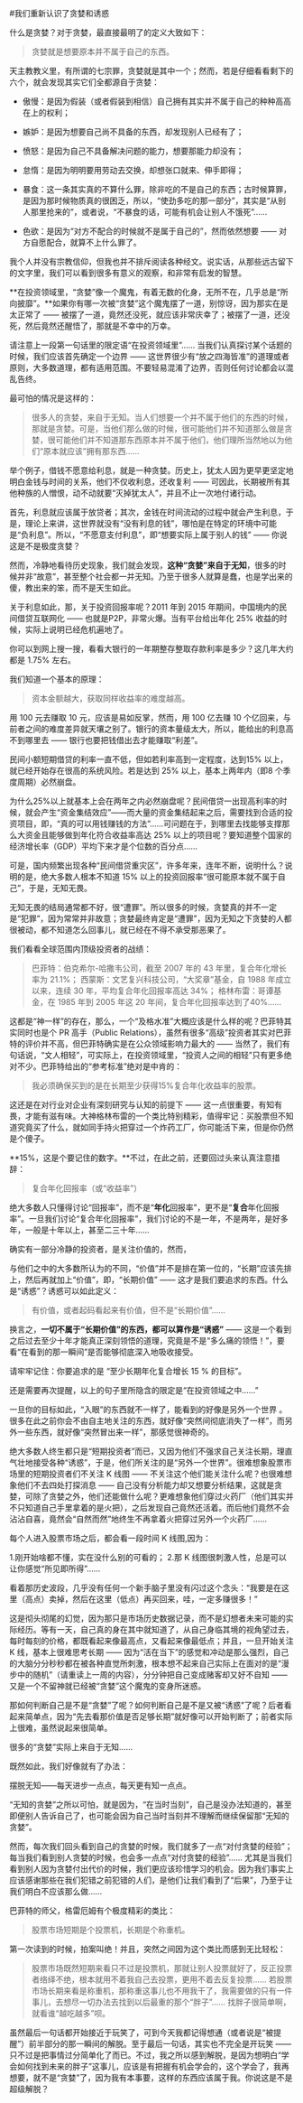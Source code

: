 #我们重新认识了贪婪和诱惑

什么是贪婪？对于贪婪，最直接最明了的定义大致如下：

>贪婪就是想要原本并不属于自己的东西。

天主教教义里，有所谓的七宗罪，贪婪就是其中一个；然而，若是仔细看看剩下的六个，就会发现其实它们全都源自于贪婪：

- 傲慢：是因为假装（或者假装到相信）自己拥有其实并不属于自己的种种高高在上的权利；

- 嫉妒：是因为想要自己尚不具备的东西，却发现别人已经有了；

- 愤怒：是因为自己不具备解决问题的能力，想要那能力却没有；

- 怠惰：是因为明明要用劳动去交换，却想张口就来、伸手即得；

- 暴食：这一条其实真的不算什么罪，除非吃的不是自己的东西；古时候算罪，是因为那时候物质真的很困乏，所以，“使劲多吃的那一部分”，其实是“从别人那里抢来的”，或者说，“不暴食的话，可能有机会让别人不饿死”……

- 色欲：是因为“对方不配合的时候就不是属于自己的”，然而依然想要 —— 对方自愿配合，就算不上什么罪了。

我个人并没有宗教信仰，但我也并不排斥阅读各种经文。说实话，从那些远古留下的文字里，我们可以看到很多有意义的观察，和非常有启发的智慧。

**在投资领域里，“贪婪”像一个魔鬼，有着无数的化身，无所不在，几乎总是“所向披靡”。**如果你有哪一次被“贪婪”这个魔鬼摆了一道，别惊讶，因为那实在是太正常了 —— 被摆了一道，竟然还没死，就应该非常庆幸了；被摆了一道，还没死，然后竟然还醒悟了，那就是不幸中的万幸。

请注意上一段第一句话里的限定语“在投资领域里”…… 当我们认真探讨某个话题的时候，我们应该首先确定一个边界 —— 这世界很少有“放之四海皆准”的道理或者原则，大多数道理，都有适用范围。不要轻易混淆了边界，否则任何讨论都会以混乱告终。

最可怕的情况是这样的：

>很多人的贪婪，来自于无知。当人们想要一个并不属于他们的东西的时候，那就是贪婪。可是，当他们那么做的时候，很可能他们并不知道那么做是贪婪，很可能他们并不知道那东西原本并不属于他们，他们理所当然地以为他们“原本就应该”拥有那东西……

举个例子，借钱不愿意给利息，就是一种贪婪。历史上，犹太人因为更早更坚定地明白金钱与时间的关系，他们不仅收利息，还收复利 —— 可因此，长期被所有其他种族的人憎恨，动不动就要“灭掉犹太人”，并且不止一次地付诸行动。

首先，利息就应该属于放贷者；其次，金钱在时间流动的过程中就会产生利息，于是，理论上来讲，这世界就没有“没有利息的钱”，哪怕是在特定的环境中可能是“负利息”。所以，“不愿意支付利息”，即“想要实际上属于别人的钱” —— 你说这是不是极度贪婪？

然而，冷静地看待历史现象，我们就会发现，**这种“贪婪”来自于无知**，很多的时候并非“故意”，甚至整个社会都一并无知。乃至于很多人就算是蠢，也是学出来的傻，教出来的笨，而不是天生如此。

关于利息如此，那，关于投资回报率呢？2011 年到 2015 年期间，中国境内的民间借贷互联网化 —— 也就是P2P，非常火爆。当有平台给出年化 25% 收益的时候，实际上说明已经危机遍地了。

你可以到网上搜一搜，看看大银行的一年期整存整取存款利率是多少？这几年大约都是 1.75% 左右。

我们知道一个基本的原理：

>资本金额越大，获取同样收益率的难度越高。

用 100 元去赚取 10 元，应该是易如反掌，然而，用 100 亿去赚 10 个亿回来，与前者之间的难度差异就天壤之别了。银行的资本量级太大，所以，能给出的利息高不到哪里去 —— 银行也要把钱借出去才能赚取“利差”。

民间小额短期借贷的利率一直不低，但如若利率高到一定程度，达到15% 以上，就已经开始存在很高的系统风险。若是达到 25% 以上，基本上两年内（即8 个季度周期）必然崩盘。

为什么25%以上就基本上会在两年之内必然崩盘呢？民间借贷一出现高利率的时候，就会产生“资金集结效应”——而大量的资金集结起来之后，需要找到合适的投资项目，即，“真的可以用钱赚钱的方法”……可问题在于，到哪里去找能够支撑那么大资金且能够做到年化符合收益率高达 25% 以上的项目呢？要知道整个国家的经济增长率（GDP）平均下来才是个位数的百分点…… 

可是，国内频繁出现各种“民间借贷重灾区”，许多年来，连年不断，说明什么？说明的是，绝大多数人根本不知道 15% 以上的投资回报率“很可能原本就不属于自己”，于是，无知无畏。

无知无畏的结局通常都不好，很“遭罪”。所以很多的时候，贪婪真的并不一定是“犯罪”，因为常常并非故意；贪婪最终肯定是“遭罪”，因为无知之下贪婪的人都很被动，都不知道怎么回事儿，就已经在不得不承受那恶果了。

我们看看全球范围内顶级投资者的战绩：

>巴菲特：伯克希尔-哈撒韦公司，截至 2007 年的 43 年里，复合年化增长率为 21.1%；
西蒙斯：文艺复兴科技公司，“大奖章”基金，自 1988 年成立以来，连续 30 年，平均复合年化回报率高达 34%；
格林布雷：哥谭基金，在 1985 年到 2005 年这 20 年间，复合年化回报率达到了40%……

这都是“神一样”的存在，那么，一个“及格水准”大概应该是什么样的呢？巴菲特其实同时也是个 PR 高手（Public Relations），虽然有很多“高级”投资者其实对巴菲特的评价并不高，但巴菲特确实是在公众领域影响力最大的 —— 当然了，我们有句话说，“文人相轻”，可实际上，在投资领域里，“投资人之间的相轻”只有更多绝对不少。巴菲特给出的“参考标准”绝对是中肯的：

>我必须确保买到的是在长期至少获得15%复合年化收益率的股票。

这还是在对行业对企业有深刻研究与认知的前提下 —— 这一点很重要，有知有畏，才能有滋有味。大神格林布雷的一个类比特别精彩，值得牢记：买股票但不知道究竟买了什么，就如同手持火把穿过一个炸药工厂，你可能活下来，但是你仍然是个傻子。

**15%，这是个要记住的数字。**不过，在此之前，还要回过头来认真注意措辞：

>复合年化回报率（或“收益率”）

绝大多数人只懂得讨论“回报率”，而不是“**年化**回报率”，更不是“**复合**年化回报率”。一旦我们讨论“复合年化回报率”，我们讨论的不是一年，不是两年，是好多年，一般是十年以上，甚至二三十年……

确实有一部分冷静的投资者，是关注价值的，然而，

与他们之中的大多数所认为的不同，“价值”并不是排在第一位的，“长期”应该先排上，然后再就加上“价值”，即，“长期价值” —— 这才是我们要追求的东西。什么是“诱惑”？诱惑可以如此定义：

>有价值，或者起码看起来有价值，但不是“长期价值”……

换言之，**一切不属于“长期价值”的东西，都可以算作是“诱惑”** —— 这是一个看到之后过去至少十年才能真正深刻领悟的道理，究竟是不是“多么痛的领悟！”，要看“在看到的那一瞬间”是否能够彻底深入地吸收接受。

请牢牢记住：你要追求的是 “至少长期年化复合增长 15 % 的目标”。

还是需要再次提醒，以上的句子里所隐含的限定是“在投资领域之中……”

一旦你的目标如此，“入眼”的东西就不一样了，能看到的好像是另外一个世界 。很多在此之前你会不由自主地关注的东西，就好像“突然间彻底消失了一样”，而另外一些东西，就好像“突然冒出来一样”，那感觉很神奇的。

绝大多数人终生都只是“短期投资者”而已，又因为他们不强求自己关注长期，理直气壮地接受各种“诱惑”，于是，他们所关注的是“另外一个世界”。很难想象股票市场里的短期投资者们不关注 K 线图 —— 不关注这个他们能关注什么呢？也很难想象他们不去四处打探消息 —— 自己没有分析能力却又想要分析结果，这就是贪婪，可除了贪婪之外，他们还能做什么呢？更难想象他们穿过火药厂（他们其实并不只知道自己手里拿着的是火把），之后发现自己竟然还活着。而后他们竟然不会沾沾自喜，竟然会“自然而然”地终生不再拿着火把穿过另外一个火药厂……

每个人进入股票市场之后，都会看一段时间 K 线图,因为：

1.刚开始啥都不懂，实在没什么别的可看的；
2.那 K 线图很刺激人性，总是可以让你感觉“所见即所得”…… 

看着那历史波段，几乎没有任何一个新手脑子里没有闪过这个念头：“我要是在这里（高点）卖掉，然后在这里（低点）再买回来，哇，一定多赚很多！”

这是彻头彻尾的幻觉，因为那只是市场历史数据记录，而不是幻想者未来可能的实际经历。等有一天，自己真的身在其中就知道了，从自己身临其境的视角望过去，每时每刻的价格，都既看起来像最高点，又看起来像最低点；并且，一旦开始关注 K 线，基本上很难思考长期 —— 因为“活在当下”的感觉和冲动是那么强烈，自己的大脑分分秒秒都在被各种直觉所刺激，根本想不起来自己实际上在面对的是“漫步中的随机”（请重读上一周的内容），分分钟把自己变成赌客却又好不自知 —— 又是一个不留神就已经被“贪婪”这个魔鬼的变身所迷惑。

那如何判断自己是不是“贪婪”了呢？如何判断自己是不是又被“诱惑”了呢？后者看起来简单点，因为“先去看那价值是否足够长期”就好像可以开始判断了；前者实际上很难，虽然说起来很简单。

很多的“贪婪”实际上来自于无知……

既然如此，我们好像就有了办法：

摆脱无知——每天进步一点点，每天更有知一点点。

“无知的贪婪”之所以可怕，就是因为，“在当时当刻”，自己是没办法知道的，甚至即便别人告诉自己了，也可能会因为自己当时当刻并不理解而继续保留那“无知的贪婪”。 

然而，每次我们回头看到自己的贪婪的时候，我们就多了一点“对付贪婪的经验”；每当我们看到别人贪婪的时候，也会多一点点“对付贪婪的经验”…… 尤其是当我们看到别人因为贪婪付出代价的时候，我们更应该珍惜学习的机会。因为我们事实上应该感谢那些在我们犯错之前犯错的人们，是他们让我们看到了“后果”，乃至于让我们明白不应该那么做……

巴菲特的师父，格雷厄姆有个极度精彩的类比：

>股票市场短期是个投票机，长期是个称重机。

第一次读到的时候，拍案叫绝！并且，突然之间因为这个类比而感到无比轻松：

>股票市场既然短期来看只不过是投票机，那就让别人投票就好了，反正投票者络绎不绝，根本就用不着我自己去投票，更用不着去反复投票…… 若股票市场长期来看是称重机，那称重这事儿也不用我干了，我需要做的只有一件事儿，去想尽一切办法去找到以后最重的那个“胖子”…… 找胖子很简单啊，就看谁“越吃越多”呗。

虽然最后一句话都开始接近于玩笑了，可到今天我都记得想通（或者说是“被提醒”）前半部分的那一瞬间的解脱。至于最后一句话，其实也不完全是开玩笑 —— 只不过是把事情过分简单化了而已。不过，我之所以感到解脱，是因为想明白“学会如何找到未来的胖子”这事儿，应该是有把握有机会学会的，这个学会了，我再想要，就不是“贪婪”了，因为我有本事要，这样的东西应该属于我。你说这是不是超级解脱？